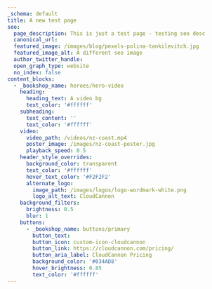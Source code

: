 ```yaml
---
_schema: default
title: A new test page
seo:
  page_description: This is just a test page - testing seo desc
  canonical_url:
  featured_image: /images/blog/pexels-polina-tankilevitch.jpg
  featured_image_alt: A different seo image
  author_twitter_handle:
  open_graph_type: website
  no_index: false
content_blocks:
  - _bookshop_name: heroes/hero-video
    heading:
      heading_text: A video bg
      text_color: '#ffffff'
    subheading:
      text_content: ''
      text_color: '#ffffff'
    video:
      video_path: /videos/nz-coast.mp4
      poster_image: /images/nz-coast-poster.jpg
      playback_speed: 0.5
    header_style_overrides:
      background_color: transparent
      text_color: '#ffffff'
      hover_text_color: '#F2F2F2'
      alternate_logo:
        image_path: /images/logos/logo-wordmark-white.png
        logo_alt_text: CloudCannon
    background_filters:
      brightness: 0.5
      blur: 1
    buttons:
      - _bookshop_name: buttons/primary
        button_text:
        button_icon: custom-icon-cloudcannon
        button_link: https://cloudcannon.com/pricing/
        button_aria_label: CloudCannon Pricing
        background_color: '#034AD8'
        hover_brightness: 0.85
        text_color: '#ffffff'
---
```

